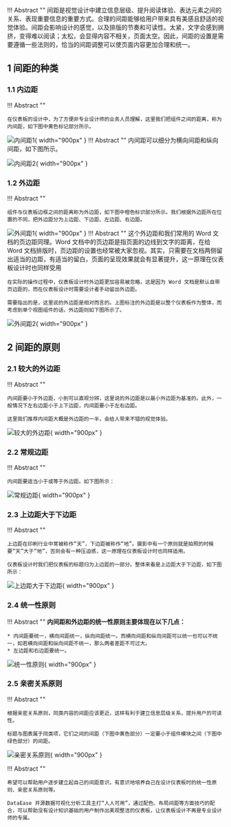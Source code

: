 !!! Abstract ""
    间距是视觉设计中建立信息层级、提升阅读体验、表达元素之间的关系、表现重要信息的重要方式。合理的间距能够给用户带来具有美感且舒适的视觉体验。间距会影响设计的感觉，以及排版的节奏和可读性。太紧，文字会感到拥挤，变得难以阅读；太松，会显得内容不相关，页面太空。因此，间距的设置是需要遵循一些法则的，恰当的间距调整可以使页面内容更加合理和统一。


## 1 间距的种类
### 1.1 内边距

!!! Abstract ""
      
    在仪表板的设计中，为了方便非专业设计师的业务人员理解，这里我们把组件之间的距离，称为内间距，如下图中黄色标记部分所示。

![内间距1](https://blog.fit2cloud.com/wp-content/uploads/2023/02/%E5%9B%BE07-%E5%A4%A7-1024x592.jpeg){ width="900px" }
!!! Abstract ""
    内间距可以细分为横向间距和纵向间距，如下图所示。

![内间距2](https://blog.fit2cloud.com/wp-content/uploads/2023/02/%E5%9B%BE08-%E5%A4%A7-1024x593.jpeg){ width="900px" }

### 1.2 外边距

!!! Abstract ""
      
    组件与仪表板边框之间的距离称为外边距，如下图中橙色标识部分所示。我们根据外边距所在位置的不同，把外边距分为上边距、下边距、左边距、右边距。

![外间距1](https://blog.fit2cloud.com/wp-content/uploads/2023/02/%E5%9B%BE09-%E5%A4%A7-1024x597.jpeg){ width="900px" }
!!! Abstract ""
    这个外边距和我们常用的 Word 文档的页边距同理。Word 文档中的页边距是指页面的边线到文字的距离，在给 Word 文档排版时，页边距的设置也经常被大家忽视。其实，只需要在文档两侧留出适当的边距，有适当的留白，页面的呈现效果就会有显著提升，这一原理在仪表板设计时也同样受用
    
    在实际的操作过程中，仪表板设计时外边距更加容易被忽略，这是因为 Word 文档是默认自带页边距的，而在仪表板设计时需要设计者手动留出外边距。

    需要指出的是，这里说的外边距是相对而言的。上图标注的外边距是以整个仪表板作为整体，而考虑到单个视图组件的话，外边距则如下图所示了。

![外间距2](https://blog.fit2cloud.com/wp-content/uploads/2023/02/%E5%9B%BE10-%E5%A4%A7-1024x652.jpeg){ width="900px" }


## 2 间距的原则
### 2.1 较大的外边距

!!! Abstract ""
      
    内间距要小于外边距，小到可以直观分辨，这里说的外边距是以最小外边距为基准的。此外，一般情况下左右边距小于上下边距，内间距要小于左右边距。
    
    这里我们推荐内间距大概是外边距的一半，会给人带来不错的视觉体验。

![较大的外边距](https://blog.fit2cloud.com/wp-content/uploads/2023/02/%E5%9B%BE11-%E5%A4%A7-1024x659.jpeg){ width="900px" }

### 2.2 常规边距

!!! Abstract ""
       
    内间距要适当小于或等于外边距。如下图所示：

![常规边距](https://blog.fit2cloud.com/wp-content/uploads/2023/02/%E5%9B%BE12-%E5%A4%A7-1024x660.jpeg){ width="900px" }

### 2.3 上边距大于下边距

!!! Abstract ""
      
    上边距在印刷行业中常被称作“天”，下边距被称作“地”。摄影中有一个原则就是拍照的时候要“天”大于“地”，否则会有一种压迫感，这一原理在仪表板设计时也同样适用。

    仪表板设计时我们把仪表板的标题归为上边距的一部分。整体来看是上边距大于下边距，如下图所示：

![上边距大于下边距](https://blog.fit2cloud.com/wp-content/uploads/2023/02/%E5%9B%BE13-%E5%A4%A7-1024x668.jpeg){ width="900px" }

### 2.4 统一性原则

!!! Abstract ""
    **内间距和外边距的统一性原则主要体现在以下几点：**
    
    * 内间距要统一，横向间距统一，纵向间距统一。而横向间距和纵向间距可以统一也可以不统一，如若横向间距和纵向间距不统一，那么两者差距不可过大。
    * 左边距和右边距要统一。

![统一性原则](https://blog.fit2cloud.com/wp-content/uploads/2023/02/%E5%9B%BE14-%E5%A4%A7-1024x674.jpeg){ width="900px" }

### 2.5 亲密关系原则 

!!! Abstract ""

    根据亲密关系原则，同类内容的间距应该更近，这样有利于建立信息层级关系，提升用户的可读性。

    标题与图表属于同类项，它们之间的间距（下图中黄色部分）一定要小于组件模块之间（下图中绿色部分）的间距。

![亲密关系原则](https://blog.fit2cloud.com/wp-content/uploads/2023/02/%E5%9B%BE15-%E5%A4%A7-1024x590.jpeg){ width="900px" }


!!! Abstract ""

    希望可以帮助用户逐步建立起自己的间距意识，有意识地培养自己在设计仪表板时的统一性原则、亲密关系原则等。

    DataEase 开源数据可视化分析工具主打“人人可用”，通过配色、布局间距等方面技巧的配合，可以帮助没有设计知识基础的用户制作出美观整洁的仪表板，让仪表板设计不再是专业设计师的专属。
